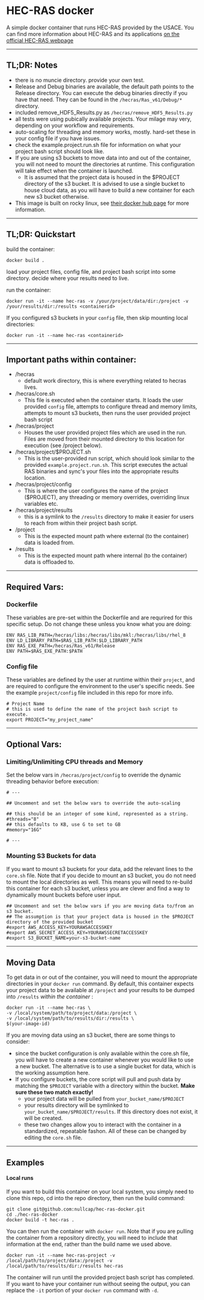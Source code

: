 [//]: # (Consider viewing this document here: https://github.com/nullcap/hec-ras-docker)
# HEC-RAS docker

A simple docker container that runs HEC-RAS provided by the USACE. You can find more information about HEC-RAS and its applications [on the official HEC-RAS webpage](https://www.hec.usace.army.mil/software/hec-ras/)

-----

## TL;DR: Notes

- there is no muncie directory. provide your own test. 
- Release and Debug binaries are available, the default path points to the Release directory. You can execute the debug binaries directly if you have that need. They can be found in the `/hecras/Ras_v61/Debug/*` directory.
- included remove_HDF5_Results.py as `/hecras/remove_HDF5_Results.py`
- all tests were using pubically available projects. Your milage may very, depending on your workflow and requirements. 
- auto-scaling for threading and memory works, mostly. hard-set these in your config file if you have issues. 
- check the example.project.run.sh file for information on what your project bash script should look like.
- If you are using s3 buckets to move data into and out of the container, you will not need to mount the directories at runtime. This configuration will take effect when the container is launched.
  - It is assumed that the project data is housed in the $PROJECT directory of the s3 bucket. It is advised to use a single bucket to house cloud data, as you will have to build a new container for each new s3 bucket otherwise. 
- This image is built on rocky linux, see [their docker hub page](https://hub.docker.com/_/rockylinux) for more information.

-----

## TL;DR: Quickstart

build the container:

```
docker build .
```

load your project files, config file, and project bash script into some directory. decide where your results need to live. 

run the container:

```
docker run -it --name hec-ras -v /your/project/data/dir:/project -v /your/results/dir:/results <containerid>
```

If you configured s3 buckets in your `config` file, then skip mounting local directories:

```
docker run -it --name hec-ras <containerid>
```

-----

## Important paths within container:

- /hecras
  - default work directory, this is where everything related to hecras lives.
- /hecras/core.sh
  - This file is executed when the container starts. It loads the user provided `config` file, attempts to configure thread and memory limits, attempts to mount s3 buckets, then runs the user provided project bash script 
- /hecras/project
  - Houses the user provided project files which are used in the run. Files are moved from their mounted directory to this location for execution (see /project below).
- /hecras/project/$PROJECT.sh
  - This is the user-provided run script, which should look similar to the provided `example.project.run.sh`. This script executes the actual RAS binaries and sync's your files into the appropriate results location.
- /hecras/project/config
  - This is where the user configures the name of the project ($PROJECT), any threading or memory overrides, overriding linux variables etc.
- /hecras/project/results
  - this is a symlink to the `/results` directory to make it easier for users to reach from within their project bash script.
- /project
  - This is the expected mount path where external (to the container) data is loaded from.
- /results
  - This is the expected mount path where internal (to the container) data is offloaded to.

-----

## Required Vars:


### Dockerfile
These variables are pre-set within the Dockerfile and are requrired for this specific setup. Do not change these unless you know what you are doing:

```
ENV RAS_LIB_PATH=/hecras/libs:/hecras/libs/mkl:/hecras/libs/rhel_8
ENV LD_LIBRARY_PATH=$RAS_LIB_PATH:$LD_LIBRARY_PATH
ENV RAS_EXE_PATH=/hecras/Ras_v61/Release
ENV PATH=$RAS_EXE_PATH:$PATH
```

### Config file
These variables are defined by the user at runtime within their `project`, and are required to configure the environment to the user's specific needs. See the example `project/config` file included in this repo for more info. 

```
# Project Name
# this is used to define the name of the project bash script to execute. 
export PROJECT="my_project_name"
```

-----

## Optional Vars:


### Limiting/Unlimiting CPU threads and Memory
Set the below vars in `/hecras/project/config` to override the dynamic threading behavior before execution:

```
# ---

## Uncomment and set the below vars to override the auto-scaling 

## this should be an integer of some kind, represented as a string.
#threads="8"
## this defaults to KB, use G to set to GB
#memory="16G"

# ---
```

### Mounting S3 Buckets for data
If you want to mount s3 buckets for your data, add the relevant lines to the `core.sh` file. Note that if you decide to mount an s3 bucket, you do not need to mount the local directories as well. This means you will need to re-build this container for each s3 bucket, unless you are clever and find a way to dynamically mount buckets before user input. 

```
## Uncomment and set the below vars if you are moving data to/from an s3 bucket. 
## The assumption is that your project data is housed in the $PROJECT directory of the provided bucket
#export AWS_ACCESS_KEY=YOURAWSACCESSKEY
#export AWS_SECRET_ACCESS_KEY=YOURAWSSECRETACCESSKEY
#export S3_BUCKET_NAME=your-s3-bucket-name
```

-----

## Moving Data

To get data in or out of the container, you will need to mount the appropriate directories in your `docker run` command. By default, this container expects your project data to be available at `/project` and your results to be dumped into `/results` _within the container_ :

```
docker run -it --name hec-ras \
-v /local/system/path/to/project/data:/project \
-v /local/system/path/to/results/dir:/results \
$(your-image-id)

```

If you are moving data using an s3 bucket, there are some things to consider:

- since the bucket configuration is only available within the core.sh file, you will have to create a new container whenever you would like to use a new bucket. The alternative is to use a single bucket for data, which is the working assumption here. 
- If you configure buckets, the core script will pull and push data by matching the `$PROJECT` variable with a directory within the bucket. **Make sure these two match exactly!** 
  - your project data will be pulled from `your_bucket_name/$PROJECT`
  - your results directory will be symlinked to `your_bucket_name/$PROJECT/results`. If this directory does not exist, it will be created. 
  - these two changes allow you to interact with the container in a standardized, repeatable fashon. All of these can be changed by editing the `core.sh` file.

-----

## Examples

#### Local runs

If you want to build this container on your local system, you simply need to clone this repo, cd into the repo directory, then run the build command:

```
git clone git@github.com:nullcap/hec-ras-docker.git
cd ./hec-ras-docker
docker build -t hec-ras . 
```

You can then run the container with `docker run`. Note that if you are pulling the container from a repository directly, you will need to include that information at the end, rather than the build name we used above. 

```
docker run -it --name hec-ras-project -v /local/path/to/project/data:/project -v /local/path/to/results/dir:/results hec-ras
```

The container will run until the provided project bash script has completed. If you want to have your container run without seeing the output, you can replace the `-it` portion of your `docker run` command with `-d`. 




